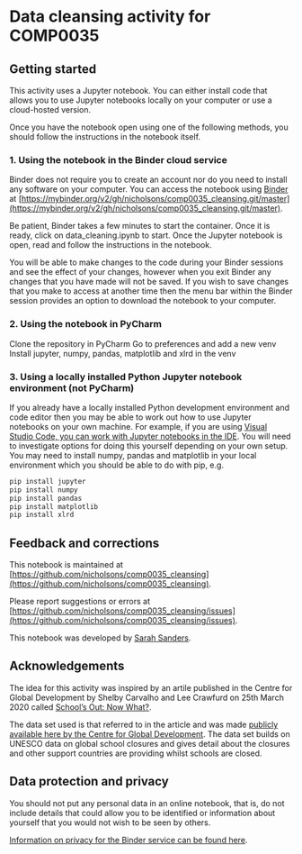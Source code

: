# Data cleansing activity for COMP0035

## Getting started
This activity uses a Jupyter notebook. You can either install code that allows you to use Jupyter notebooks locally on your computer or use a cloud-hosted version. 

Once you have the notebook open using one of the following methods, you should follow the instructions in the notebook itself.

### 1. Using the notebook in the Binder cloud service
Binder does not require you to create an account nor do you need to install any software on your computer. You can access the notebook using [Binder](https://mybinder.org) at [https://mybinder.org/v2/gh/nicholsons/comp0035_cleansing.git/master](https://mybinder.org/v2/gh/nicholsons/comp0035_cleansing.git/master).  

Be patient, Binder takes a few minutes to start the container. Once it is ready, click on data_cleaning.ipynb to start. Once the Jupyter notebook is open, read and follow the instructions in the notebook.

You will be able to make changes to the code during your Binder sessions and see the effect of your changes, however when you exit Binder any changes that you have made will not be saved. If you wish to save changes that you make to access at another time then the menu bar within the Binder session provides an option to download the notebook to your computer.

### 2. Using the notebook in PyCharm
Clone the repository in PyCharm
Go to preferences and add a new venv
Install jupyter, numpy, pandas, matplotlib and xlrd in the venv


### 3. Using a locally installed Python Jupyter notebook environment (not PyCharm)
If you already have a locally installed Python development environment and code editor then you may be able to work out how to use Jupyter notebooks on your own machine. 
For example, if you are using [Visual Studio Code, you can work with Jupyter notebooks in the IDE](https://code.visualstudio.com/docs/python/jupyter-support). 
You will need to investigate options for doing this yourself depending on your own setup. 
You may need to install numpy, pandas and matplotlib in your local environment which you should be able to do with pip, e.g. 
```python
pip install jupyter
pip install numpy
pip install pandas
pip install matplotlib
pip install xlrd
```

## Feedback and corrections
This notebook is maintained at [https://github.com/nicholsons/comp0035_cleansing](https://github.com/nicholsons/comp0035_cleansing). 

Please report suggestions or errors at [https://github.com/nicholsons/comp0035_cleansing/issues](https://github.com/nicholsons/comp0035_cleansing/issues).

This notebook was developed by [Sarah Sanders](mailto:sarah.sanders@ucl.ac.uk).

## Acknowledgements
The idea for this activity was inspired by an artile published in the Centre for Global Development by Shelby Carvalho and Lee Crawfurd on 25th March 2020 called [School’s Out: Now What?](https://www.cgdev.org/blog/schools-out-now-what).

The data set used is that referred to in the article and was made [publicly available here by the Centre for Global Development]( https://docs.google.com/spreadsheets/d/1ndHgP53atJ5J-EtxgWcpSfYG8LdzHpUsnb6mWybErYg/edit?ts=5e6f893e#gid=0). The data set builds on UNESCO data on global school closures and gives detail about the closures and other support countries are providing whilst schools are closed.

## Data protection and privacy
You should not put any personal data in an online notebook, that is, do not include details that could allow you to be identified or information about yourself that you would not wish to be seen by others.

[Information on privacy for the Binder service can be found here](https://mybinder.readthedocs.io/en/latest/faq.html).